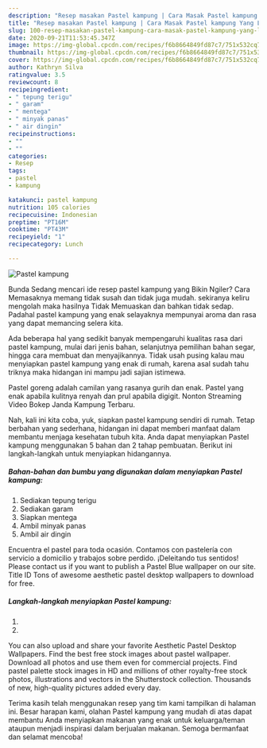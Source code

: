 ```yaml
---
description: "Resep masakan Pastel kampung | Cara Masak Pastel kampung Yang Lezat Sekali"
title: "Resep masakan Pastel kampung | Cara Masak Pastel kampung Yang Lezat Sekali"
slug: 100-resep-masakan-pastel-kampung-cara-masak-pastel-kampung-yang-lezat-sekali
date: 2020-09-21T11:53:45.347Z
image: https://img-global.cpcdn.com/recipes/f6b8664849fd87c7/751x532cq70/pastel-kampung-foto-resep-utama.jpg
thumbnail: https://img-global.cpcdn.com/recipes/f6b8664849fd87c7/751x532cq70/pastel-kampung-foto-resep-utama.jpg
cover: https://img-global.cpcdn.com/recipes/f6b8664849fd87c7/751x532cq70/pastel-kampung-foto-resep-utama.jpg
author: Kathryn Silva
ratingvalue: 3.5
reviewcount: 8
recipeingredient:
- " tepung terigu"
- " garam"
- " mentega"
- " minyak panas"
- " air dingin"
recipeinstructions:
- ""
- ""
categories:
- Resep
tags:
- pastel
- kampung

katakunci: pastel kampung 
nutrition: 105 calories
recipecuisine: Indonesian
preptime: "PT16M"
cooktime: "PT43M"
recipeyield: "1"
recipecategory: Lunch

---
```



![Pastel kampung](https://img-global.cpcdn.com/recipes/f6b8664849fd87c7/751x532cq70/pastel-kampung-foto-resep-utama.jpg)

Bunda Sedang mencari ide resep pastel kampung yang Bikin Ngiler? Cara Memasaknya memang tidak susah dan tidak juga mudah. sekiranya keliru mengolah maka hasilnya Tidak Memuaskan dan bahkan tidak sedap. Padahal pastel kampung yang enak selayaknya mempunyai aroma dan rasa yang dapat memancing selera kita.

Ada beberapa hal yang sedikit banyak mempengaruhi kualitas rasa dari pastel kampung, mulai dari jenis bahan, selanjutnya pemilihan bahan segar, hingga cara membuat dan menyajikannya. Tidak usah pusing kalau mau menyiapkan pastel kampung yang enak di rumah, karena asal sudah tahu triknya maka hidangan ini mampu jadi sajian istimewa.

Pastel goreng adalah camilan yang rasanya gurih dan enak. Pastel yang enak apabila kulitnya renyah dan prul apabila digigit. Nonton Streaming Video Bokep Janda Kampung Terbaru.


Nah, kali ini kita coba, yuk, siapkan pastel kampung sendiri di rumah. Tetap berbahan yang sederhana, hidangan ini dapat memberi manfaat dalam membantu menjaga kesehatan tubuh kita. Anda dapat menyiapkan Pastel kampung menggunakan 5 bahan dan 2 tahap pembuatan. Berikut ini langkah-langkah untuk menyiapkan hidangannya.

<!--inarticleads1-->

##### Bahan-bahan dan bumbu yang digunakan dalam menyiapkan Pastel kampung:

1. Sediakan  tepung terigu
1. Sediakan  garam
1. Siapkan  mentega
1. Ambil  minyak panas
1. Ambil  air dingin


Encuentra el pastel para toda ocasión. Contamos con pastelería con servicio a domicilio y trabajos sobre perdido. ¡Deleitando tus sentidos! Please contact us if you want to publish a Pastel Blue wallpaper on our site. Title ID Tons of awesome aesthetic pastel desktop wallpapers to download for free. 

<!--inarticleads2-->

##### Langkah-langkah menyiapkan Pastel kampung:

1. 
1. 


You can also upload and share your favorite Aesthetic Pastel Desktop Wallpapers. Find the best free stock images about pastel wallpaper. Download all photos and use them even for commercial projects. Find pastel palette stock images in HD and millions of other royalty-free stock photos, illustrations and vectors in the Shutterstock collection. Thousands of new, high-quality pictures added every day. 

Terima kasih telah menggunakan resep yang tim kami tampilkan di halaman ini. Besar harapan kami, olahan Pastel kampung yang mudah di atas dapat membantu Anda menyiapkan makanan yang enak untuk keluarga/teman ataupun menjadi inspirasi dalam berjualan makanan. Semoga bermanfaat dan selamat mencoba!
